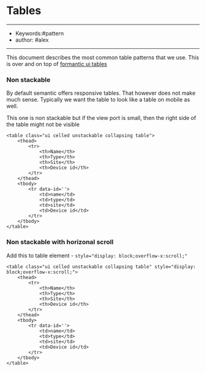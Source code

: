 # Tables
---
- Keywords:#pattern
- author: #alex
---
This document describes the most common table patterns that we use. 
This is over and on top of [formantic ui tables](https://fomantic-ui.com/collections/table.html)

### Non stackable 
By default semantic offers responsive tables. That however does not make much sense. Typically we want the table to look like a table on mobile as well. 

This one is non stackable but if the view port is small, then the right side of the table might not be visible
```
<table class="ui celled unstackable collapsing table">
    <thead>
        <tr>
            <th>Name</th>
            <th>Type</th>
            <th>Site</th>
            <th>Device id</th>
        </tr>
    </thead>
    <tbody>
        <tr data-id=''>
            <td>name</td>
            <td>type</td>
            <td>site</td>
            <td>Device id</td>
        </tr>
    </tbody>
</table>
```

### Non stackable with horizonal scroll

Add this to table element - `style="display: block;overflow-x:scroll;"`

```
<table class="ui celled unstackable collapsing table" style="display: block;overflow-x:scroll;">
    <thead>
        <tr>
            <th>Name</th>
            <th>Type</th>
            <th>Site</th>
            <th>Device id</th>
        </tr>
    </thead>
    <tbody>
        <tr data-id=''>
            <td>name</td>
            <td>type</td>
            <td>site</td>
            <td>Device id</td>
        </tr>
    </tbody>
</table>
```







